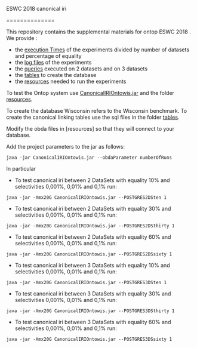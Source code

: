 ESWC 2018 canonical iri

==============

This repository contains the supplemental materials  for ontop ESWC 2018 .
We provide :

* the [execution Times](executionTimes) of the experiments divided by number of datasets and percentage of equality
* the [log files](logFiles) of the experiments 
* the [queries](queries) executed on 2 datasets and on 3 datasets
* the [tables](tables) to create the database
* the [resources](resources) needed to run the experiments


To test the Ontop system use [CanonicalIRIOntowis.jar](CanonicalIRIOntowis.jar) and the folder [resources](resources).

To create the database Wisconsin refers to the Wisconsin benchmark. 
To create the canonical linking tables use the sql files in the folder [tables](tables).

Modify the obda files in [resources] so that they will connect to your database.

Add the project parameters to the jar as follows:

 `java -jar CanonicalIRIOntowis.jar --obdaParameter numberOfRuns`
 
In particular

* To test canonical iri between 2 DataSets with equality 10% and selectivities 0,001%, 0,01% and 0,1% run:

 `java -jar -Xmx20G CanonicalIRIOntowis.jar --POSTGRES2DSten 1 `

* To test canonical iri between 2 DataSets with equality 30% and selectivities 0,001%, 0,01% and 0,1% run:

 `java -jar -Xmx20G CanonicalIRIOntowis.jar --POSTGRES2DSthirty 1 `

* To test canonical iri between 2 DataSets with equality 60% and selectivities 0,001%, 0,01% and 0,1% run:

 `java -jar -Xmx20G CanonicalIRIOntowis.jar --POSTGRES2DSsixty 1 `

* To test canonical iri between 3 DataSets with equality 10% and selectivities 0,001%, 0,01% and 0,1% run:

 `java -jar -Xmx20G CanonicalIRIOntowis.jar --POSTGRES3DSten 1 `

* To test canonical iri between 3 DataSets with equality 30% and selectivities 0,001%, 0,01% and 0,1% run:

 `java -jar -Xmx20G CanonicalIRIOntowis.jar --POSTGRES3DSthirty 1 `

* To test canonical iri between 3 DataSets with equality 60% and selectivities 0,001%, 0,01% and 0,1% run:

 `java -jar -Xmx20G CanonicalIRIOntowis.jar --POSTGRES3DSsixty 1 `








